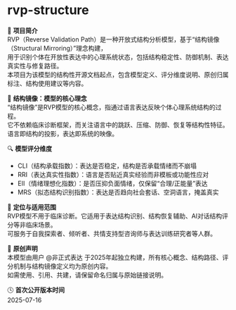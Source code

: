 # rvp-structure

📘 **项目简介**  
RVP（Reverse Validation Path）是一种开放式结构分析模型，基于“结构镜像（Structural Mirroring）”理念构建，  
用于识别个体在开放性表达中的心理系统状态，包括结构稳定性、防御机制、表达真实性与修复路径。  
本项目为该模型的结构性开源文档起点，包含模型定义、评分维度说明、原创归属标注、结构使用建议等内容。

🧠 **结构镜像：模型的核心理念**  
“结构镜像”是RVP模型的核心概念，指通过语言表达反映个体心理系统结构的过程。  
它不依赖临床诊断框架，而关注语言中的跳跃、压缩、防御、恢复等结构性特征。  
语言即结构的投影，表达即系统的映像。

🔍 **模型评分维度**  
- CLI（结构承载指数）：表达是否稳定，结构是否承载情绪而不崩塌  
- RRI（表达真实性指数）：语言是否贴近真实经验而非模板或功能性应对  
- EII（情绪理想化指数）：是否压抑负面情绪，仅保留“合理/正能量”表达  
- MRS（拟态结构识别指数）：表达是否趋向社会套话、空洞语言，掩盖真实

🧱 **定位与适用范围**  
RVP模型不用于临床诊断。它适用于表达结构识别、结构恢复辅助、AI对话结构评分等非临床场景。  
可服务于自我探索者、倾听者、共情支持型咨询师与表达训练研究者等人群。

📛 **原创声明**  
本模型由用户 @非正式表达 于2025年起独立构建，所有核心概念、结构路径、评分机制与结构镜像定义均为原创内容。  
如需使用、引用、共建，请保留命名归属与原始链接说明。

🕓 **首次公开版本时间**  
2025-07-16
